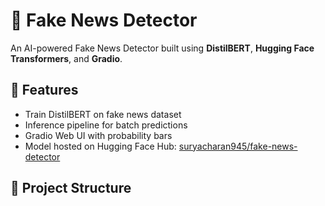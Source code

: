 # 📰 Fake News Detector

An AI-powered Fake News Detector built using **DistilBERT**, **Hugging Face Transformers**, and **Gradio**.

## 🚀 Features
- Train DistilBERT on fake news dataset
- Inference pipeline for batch predictions
- Gradio Web UI with probability bars
- Model hosted on Hugging Face Hub: [suryacharan945/fake-news-detector](https://huggingface.co/suryacharan945/fake-news-detector)

## 📂 Project Structure
